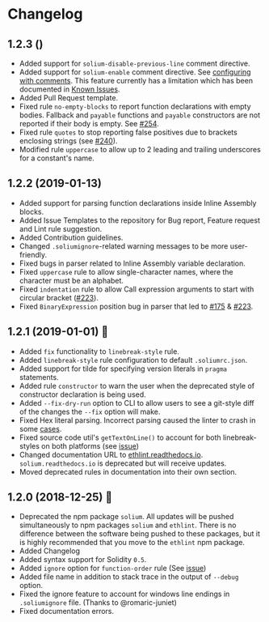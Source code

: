 # Changelog

## 1.2.3 ()
- Added support for `solium-disable-previous-line` comment directive.
- Added support for `solium-enable` comment directive. See [configuring with comments](https://ethlint.readthedocs.io/en/latest/user-guide.html#configuring-with-comments). This feature currently has a limitation which has been documented in [Known Issues](https://ethlint.readthedocs.io/en/latest/known-issues.html).
- Added Pull Request template.
- Fixed rule `no-empty-blocks` to report function declarations with empty bodies. Fallback and `payable` functions and `payable` constructors are not reported if their body is empty. See [#254](https://github.com/duaraghav8/Ethlint/issues/254).
- Fixed rule `quotes` to stop reporting false positives due to brackets enclosing strings (see [#240](https://github.com/duaraghav8/Ethlint/issues/240)).
- Modified rule `uppercase` to allow up to 2 leading and trailing underscores for a constant's name.

## 1.2.2 (2019-01-13)
- Added support for parsing function declarations inside Inline Assembly blocks.
- Added Issue Templates to the repository for Bug report, Feature request and Lint rule suggestion.
- Added Contribution guidelines.
- Changed `.soliumignore`-related warning messages to be more user-friendly.
- Fixed bugs in parser related to Inline Assembly variable declaration.
- Fixed `uppercase` rule to allow single-character names, where the character must be an alphabet.
- Fixed `indentation` rule to allow Call expression arguments to start with circular bracket ([#223](https://github.com/duaraghav8/Ethlint/issues/223)).
- Fixed `BinaryExpression` position bug in parser that led to [#175](https://github.com/duaraghav8/Ethlint/issues/175) & [#223](https://github.com/duaraghav8/Ethlint/issues/223).

## 1.2.1 (2019-01-01) :sparkler:
- Added `fix` functionality to `linebreak-style` rule.
- Added `linebreak-style` rule configuration to default `.soliumrc.json`.
- Added support for tilde for specifying version literals in `pragma` statements.
- Added rule `constructor` to warn the user when the deprecated style of constructor declaration is being used.
- Added `--fix-dry-run` option to CLI to allow users to see a git-style diff of the changes the `--fix` option will make.
- Fixed Hex literal parsing. Incorrect parsing caused the linter to crash in some [cases](https://github.com/duaraghav8/Ethlint/issues/232).
- Fixed source code util's `getTextOnLine()` to account for both linebreak-styles on both platforms (see [issue](https://github.com/duaraghav8/Ethlint/issues/173))
- Changed documentation URL to [ethlint.readthedocs.io](https://ethlint.readthedocs.io). `solium.readthedocs.io` is deprecated but will receive updates.
- Moved deprecated rules in documentation into their own section.

## 1.2.0 (2018-12-25) :santa:
- Deprecated the npm package `solium`. All updates will be pushed simultaneously to npm packages `solium` and `ethlint`. There is no difference between the software being pushed to these packages, but it is highly recommended that you move to the `ethlint` npm package.
- Added Changelog
- Added syntax support for Solidity `0.5`.
- Added `ignore` option for `function-order` rule (See [issue](https://github.com/duaraghav8/Ethlint/issues/235))
- Added file name in addition to stack trace in the output of `--debug` option.
- Fixed the ignore feature to account for windows line endings in `.soliumignore` file. (Thanks to @romaric-juniet)
- Fixed documentation errors.
